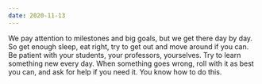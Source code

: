 ```yaml
---
date: 2020-11-13
---
```


We pay attention to milestones and big goals, but we get there day by day.  So
get enough sleep, eat right, try to get out and move around if you can.  Be
patient with your students, your professors, yourselves.  Try to learn
something new every day.  When something goes wrong, roll with it as best you
can, and ask for help if you need it.  You know how to do this.
